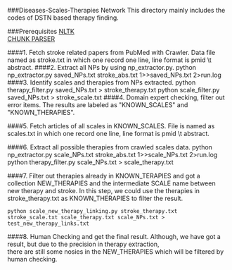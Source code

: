 ###Diseases-Scales-Therapies Network
This directory mainly includes the codes of DSTN based therapy finding.

###Prerequisites
	[NLTK](http://www.nltk.org)  
	[CHUNK PARSER](https://github.com/biplab-iitb/practNLPTools) 



####1. Fetch stroke related papers from PubMed with Crawler. 
	Data file named as stroke.txt in which one record one line, line format is pmid \t abstract.
####2. Extract all NPs by using np_extractor.py. 
	python np_extractor.py saved_NPs.txt stroke_abs.txt 1>>saved_NPs.txt 2>run.log 
####3. Identify scales and therapies from NPs extracted. 
	python therapy_filter.py saved_NPs.txt > stroke_therapy.txt 
	python scale_filter.py saved_NPs.txt > stroke_scale.txt
####4. Domain expert checking, filter out error items.
	The results are labeled as "KNOWN_SCALES" and "KNOWN_THERAPIES".

####5. Fetch articles of all scales in KNOWN_SCALES.
	File is named as scales.txt in which one record one line, line format is pmid \t abstract.

####6. Extract all possible therapies from crawled scales data.
	python np_extractor.py scale_NPs.txt stroke_abs.txt 1>>scale_NPs.txt 2>run.log 
	python therapy_filter.py scale_NPs.txt > scale_therapy.txt 

####7. Filter out therapies already in KNOWN_TERAPIES and got a collection NEW_THERAPIES and the intermediate SCALE name between new therapy and stroke.
In this step, we could use the therapies in stroke_therapy.txt as KNOWN_THERAPIES to filter the result. 

	python scale_new_therapy_linking.py stroke_therapy.txt stroke_scale.txt scale_therapy.txt scale_NPs.txt > test_new_therapy_links.txt 


####8. Human Checking and get the final result.
	Although, we have got a result, but due to the precision in therapy extraction,  
	there are still some nosies in the NEW_THERAPIES which will be filtered by human checking. 